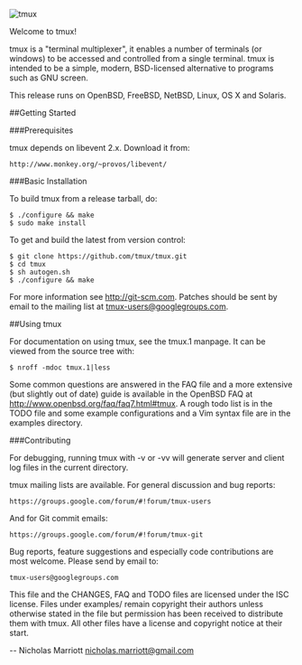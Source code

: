 ![tmux](http://tmux.github.io/logo.png)

Welcome to tmux!

tmux is a "terminal multiplexer", it enables a number of terminals (or windows)
to be accessed and controlled from a single terminal. tmux is intended to be a
simple, modern, BSD-licensed alternative to programs such as GNU screen.

This release runs on OpenBSD, FreeBSD, NetBSD, Linux, OS X and Solaris.

##Getting Started

###Prerequisites

tmux depends on libevent 2.x. Download it from:

	http://www.monkey.org/~provos/libevent/

###Basic Installation

To build tmux from a release tarball, do:

	$ ./configure && make
	$ sudo make install

To get and build the latest from version control:

	$ git clone https://github.com/tmux/tmux.git
	$ cd tmux
	$ sh autogen.sh
	$ ./configure && make

For more information see http://git-scm.com. Patches should be sent by email to
the mailing list at tmux-users@googlegroups.com.

##Using tmux

For documentation on using tmux, see the tmux.1 manpage. It can be viewed from
the source tree with:

	$ nroff -mdoc tmux.1|less

Some common questions are answered in the FAQ file and a more extensive (but
slightly out of date) guide is available in the OpenBSD FAQ at
http://www.openbsd.org/faq/faq7.html#tmux. A rough todo list is in the TODO
file and some example configurations and a Vim syntax file are in the examples
directory.

###Contributing

For debugging, running tmux with -v or -vv will generate server and client log
files in the current directory.

tmux mailing lists are available. For general discussion and bug reports:

	https://groups.google.com/forum/#!forum/tmux-users

And for Git commit emails:

	https://groups.google.com/forum/#!forum/tmux-git

Bug reports, feature suggestions and especially code contributions are most
welcome. Please send by email to:

	tmux-users@googlegroups.com

This file and the CHANGES, FAQ and TODO files are licensed under the ISC
license. Files under examples/ remain copyright their authors unless otherwise
stated in the file but permission has been received to distribute them with
tmux. All other files have a license and copyright notice at their start.

-- Nicholas Marriott <nicholas.marriott@gmail.com>
